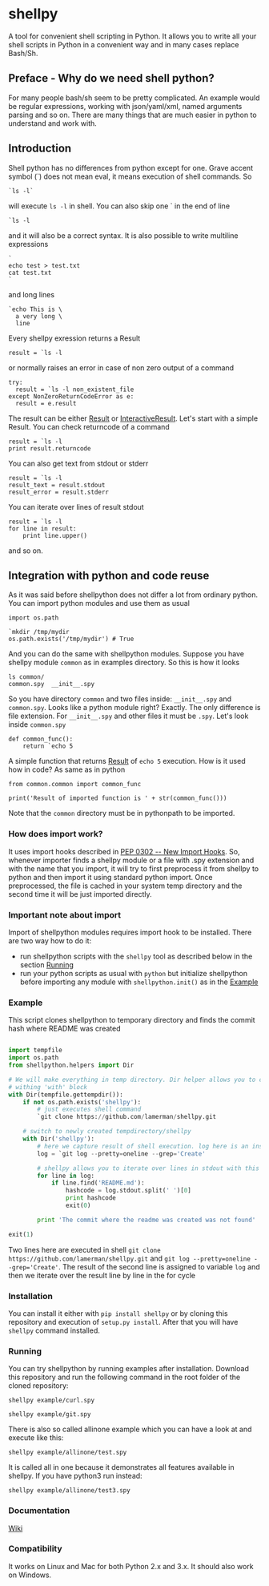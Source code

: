 # shellpy
A tool for convenient shell scripting in Python. It allows you to write all your shell scripts in Python in a convenient way and in many cases replace Bash/Sh. 

## Preface - Why do we need shell python?

For many people bash/sh seem to be pretty complicated. An example would be regular expressions, working with json/yaml/xml, named arguments parsing and so on. There are many things that are much easier in python to understand and work with.

## Introduction

Shell python has no differences from python except for one. Grave accent symbol (`) does not mean eval, it means execution of shell commands. So

    `ls -l`

will execute `ls -l` in shell. You can also skip one ` in the end of line

    `ls -l

and it will also be a correct syntax. It is also possible to write multiline expressions

    `
    echo test > test.txt
    cat test.txt
    `

and long lines

    `echo This is \
      a very long \
      line

Every shellpy exression returns a Result

    result = `ls -l
    
or normally raises an error in case of non zero output of a command

    try:
      result = `ls -l non_existent_file
    except NonZeroReturnCodeError as e:
      result = e.result

The result can be either [Result](https://github.com/lamerman/shellpy/wiki/Simple-mode#result) or [InteractiveResult](https://github.com/lamerman/shellpy/wiki/Interactive-mode#interactive-result). Let's start with a simple Result. You can check returncode of a command

    result = `ls -l
    print result.returncode

You can also get text from stdout or stderr

    result = `ls -l
    result_text = result.stdout
    result_error = result.stderr

You can iterate over lines of result stdout

    result = `ls -l
    for line in result:
        print line.upper()

and so on. 

## Integration with python and code reuse

As it was said before shellpython does not differ a lot from ordinary python. You can import python modules and use them as usual

    import os.path
    
    `mkdir /tmp/mydir
    os.path.exists('/tmp/mydir') # True

And you can do the same with shellpython modules. Suppose you have shellpy module `common` as in examples directory. So this is how it looks

    ls common/
    common.spy  __init__.spy

So you have directory `common` and two files inside: `__init__.spy` and `common.spy`. Looks like a python module right? Exactly. The only difference is file extension. For `__init__.spy` and other files it must be `.spy`. Let's look inside `common.spy`

    def common_func():
        return `echo 5

A simple function that returns [Result](https://github.com/lamerman/shellpy/wiki/Simple-mode#result) of `echo 5` execution. How is it used how in code? As same as in python

    from common.common import common_func
    
    print('Result of imported function is ' + str(common_func()))

Note that the `common` directory must be in pythonpath to be imported.

### How does import work?

It uses import hooks described in [PEP 0302 -- New Import Hooks](https://www.python.org/dev/peps/pep-0302/). So, whenever importer finds a shellpy module or a file with .spy extension and with the name that you import, it will try to first preprocess it from shellpy to python and then import it using standard python import. Once preprocessed, the file is cached in your system temp directory and the second time it will be just imported directly.

### Important note about import

Import of shellpython modules requires import hook to be installed. There are two way how to do it:
 - run shellpython scripts with the `shellpy` tool as described below in the section [Running](https://github.com/lamerman/shellpy#running)
 - run your python scripts as usual with `python` but initialize shellpython before importing any module with `shellpython.init()` as in the [Example](https://github.com/lamerman/shellpy/blob/master/example/import_from_python/import.py)

### Example

This script clones shellpython to temporary directory and finds the commit hash where README was created

```python

import tempfile
import os.path
from shellpython.helpers import Dir

# We will make everything in temp directory. Dir helper allows you to change current directory
# withing 'with' block
with Dir(tempfile.gettempdir()):
    if not os.path.exists('shellpy'):
        # just executes shell command
        `git clone https://github.com/lamerman/shellpy.git

    # switch to newly created tempdirectory/shellpy
    with Dir('shellpy'):
        # here we capture result of shell execution. log here is an instance of Result class
        log = `git log --pretty=oneline --grep='Create'

        # shellpy allows you to iterate over lines in stdout with this syntactic sugar
        for line in log:
            if line.find('README.md'):
                hashcode = log.stdout.split(' ')[0]
                print hashcode
                exit(0)

        print 'The commit where the readme was created was not found'

exit(1)
```

Two lines here are executed in shell ```git clone https://github.com/lamerman/shellpy.git``` and ```git log --pretty=oneline --grep='Create'```. The result of the second line is assigned to variable ```log``` and then we iterate over the result line by line in the for cycle

### Installation

You can install it either with ```pip install shellpy``` or by cloning this repository and execution of ```setup.py install```. After that you will have ```shellpy``` command installed.

### Running

You can try shellpython by running examples after installation. Download this repository and run the following command in the root folder of the cloned repository:

```shellpy example/curl.spy```

```shellpy example/git.spy```

There is also so called allinone example which you can have a look at and execute like this:

```shellpy example/allinone/test.spy```

It is called all in one because it demonstrates all features available in shellpy. If you have python3 run instead:

```shellpy example/allinone/test3.spy```

### Documentation

[Wiki](https://github.com/lamerman/shellpy/wiki)

### Compatibility

It works on Linux and Mac for both Python 2.x and 3.x. It should also work on Windows.
